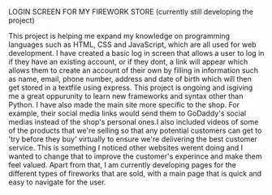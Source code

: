 LOGIN SCREEN FOR MY FIREWORK STORE  (currently still developing the project)

This project is helping me expand my knowledge on programming languages such as HTML, CSS and JavaScript, which are all used for web development. I have created a basic log in screen that allows a user to log in if they have an existing account, or if they dont, a link will appear which allows them to create an account of their own by filling in information such as name, email, phone number, address and date of birth which will then get stored in a textfile using express. This project is ongoing and isgiving me a great oppurunity to learn new frameworks and syntax other than Python. I have also made the main site more specific to the shop. For example, their social media links would send them to GoDaddy's social medias instead of the shop's personal ones.I also included videos of some of the products that we're selling so that any potential customers can get to 'try before they buy' virtually to ensure we're delivering the best customer service. This is something I noticed other websites werent doing and I wanted to change that to improve the customer's experince and make them feel valued. Apart from that, I am currently developing pages for the different types of fireworks that are sold, with a main page that is quick and easy to navigate for the user. 
